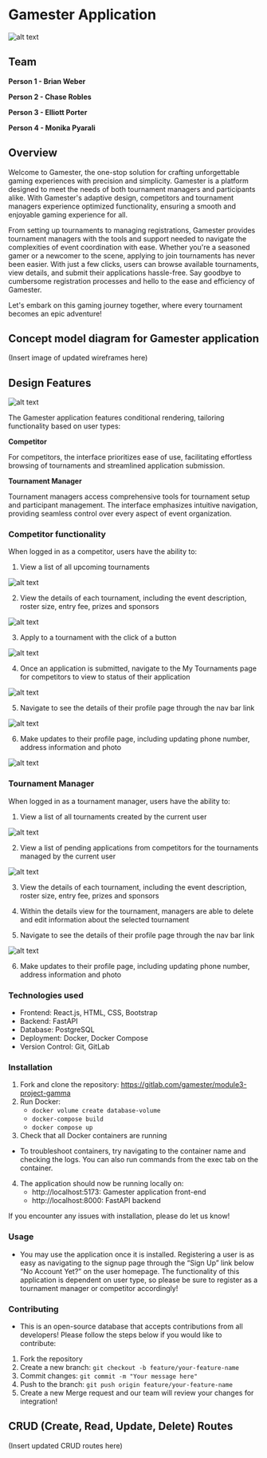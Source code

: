 # **Gamester Application**

![alt text](images/image.png)

## **Team**

**Person 1 - Brian Weber**

**Person 2 - Chase Robles**

**Person 3 - Elliott Porter**

**Person 4 - Monika Pyarali**

## **Overview**

Welcome to Gamester, the one-stop solution for crafting unforgettable gaming experiences with precision and simplicity. Gamester is a platform designed to meet the needs of both tournament managers and participants alike. With Gamester's adaptive design, competitors and tournament managers experience optimized functionality, ensuring a smooth and enjoyable gaming experience for all.

From setting up tournaments to managing registrations, Gamester provides tournament managers with the tools and support needed to navigate the complexities of event coordination with ease. Whether you're a seasoned gamer or a newcomer to the scene, applying to join tournaments has never been easier. With just a few clicks, users can browse available tournaments, view details, and submit their applications hassle-free. Say goodbye to cumbersome registration processes and hello to the ease and efficiency of Gamester.

Let's embark on this gaming journey together, where every tournament becomes an epic adventure!

## **Concept model diagram for Gamester application**

(Insert image of updated wireframes here)

## **Design Features**

![alt text](images/Gamester-login.png)

The Gamester application features conditional rendering, tailoring functionality based on user types:

**Competitor**

For competitors, the interface prioritizes ease of use, facilitating effortless browsing of tournaments and streamlined application submission.

**Tournament Manager**

Tournament managers access comprehensive tools for tournament setup and participant management. The interface emphasizes intuitive navigation, providing seamless control over every aspect of event organization.

### **Competitor functionality**

When logged in as a competitor, users have the ability to:

1. View a list of all upcoming tournaments

![alt text](/images/Gamester-competitor.png)

2. View the details of each tournament, including the event description, roster size, entry fee, prizes and sponsors

![alt text](/images/Gamester-tournaments.png)

3. Apply to a tournament with the click of a button

![alt text](/images/Gamester-details.png)

4. Once an application is submitted, navigate to the My Tournaments page for competitors to view to status of their application

![alt text](/images/Gamester-application.png)

5. Navigate to see the details of their profile page through the nav bar link

![alt text](/images/Gamester-mytournaments.png)

6. Make updates to their profile page, including updating phone number, address information and photo

![alt text](/images/Gamester-profile.png)

### **Tournament Manager**

When logged in as a tournament manager, users have the ability to:

1. View a list of all tournaments created by the current user

![alt text](/images/Gamester-manager.png)

2. View a list of pending applications from competitors for the tournaments managed by the current user

![alt text](/images/Gamester-applications.png)

3. View the details of each tournament, including the event description, roster size, entry fee, prizes and sponsors

4. Within the details view for the tournament, managers are able to delete and edit information about the selected tournament

5. Navigate to see the details of their profile page through the nav bar link

![alt text](/images/Gamester-profile2.png)

6. Make updates to their profile page, including updating phone number, address information and photo

### **Technologies used**

-   Frontend: React.js, HTML, CSS, Bootstrap
-   Backend: FastAPI
-   Database: PostgreSQL
-   Deployment: Docker, Docker Compose
-   Version Control: Git, GitLab

### **Installation**

1. Fork and clone the repository: https://gitlab.com/gamester/module3-project-gamma
2. Run Docker:
    - `docker volume create database-volume`
    - `docker-compose build `
    - `docker compose up`
3. Check that all Docker containers are running

-   To troubleshoot containers, try navigating to the container name and checking the logs. You can also run commands from the exec tab on the container.

4. The application should now be running locally on:
    - http://localhost:5173: Gamester application front-end
    - http://localhost:8000: FastAPI backend

If you encounter any issues with installation, please do let us know!

### **Usage**

-   You may use the application once it is installed. Registering a user is as easy as navigating to the signup page through the “Sign Up” link below “No Account Yet?” on the user homepage. The functionality of this application is dependent on user type, so please be sure to register as a tournament manager or competitor accordingly!

### **Contributing**

-   This is an open-source database that accepts contributions from all developers! Please follow the steps below if you would like to contribute:

1. Fork the repository
2. Create a new branch: `git checkout -b feature/your-feature-name`
3. Commit changes: `git commit -m "Your message here"`
4. Push to the branch: `git push origin feature/your-feature-name`
5. Create a new Merge request and our team will review your changes for integration!

## **CRUD (Create, Read, Update, Delete) Routes**

(Insert updated CRUD routes here)
